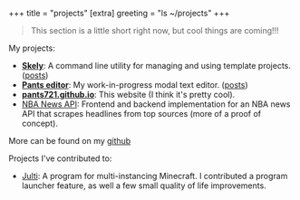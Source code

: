 +++
title = "projects"
[extra]
greeting = "ls ~/projects"
+++

> This section is a little short right now, but cool things are coming!!!

My projects:

- **[Skely](https://github.com/pants721/skely)**: A command line utility for managing and using template projects. ([posts](../tags/skely))
- **[Pants editor](https://github.com/pants721/pants-editor)**: My work-in-progress modal text editor. ([posts](../tags/pants-editor))
- **[pants721.github.io](https://github.com/pants721/pants721.github.io)**: This website (I think it's pretty cool).
- [NBA News API](https://github.com/pants721/nba-news-api): Frontend and backend implementation for an NBA news API that scrapes headlines from top sources (more of a proof of concept).

More can be found on my [github](https://github.com/pants721)

Projects I've contributed to:

- [Julti](https://github.com/DuncanRuns/Julti): A program for multi-instancing Minecraft. I contributed a program launcher feature, as well a few small quality of life improvements.
